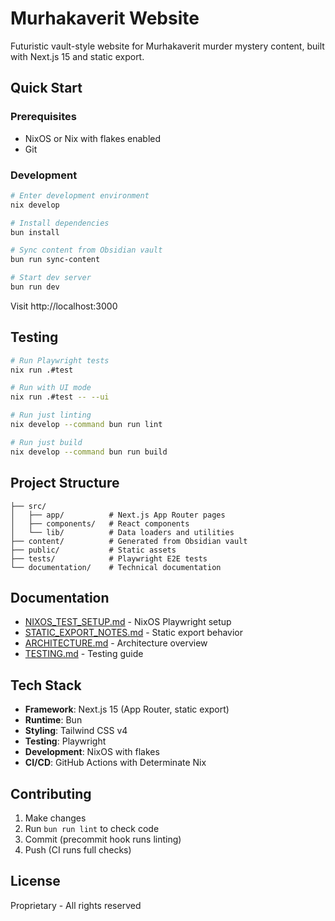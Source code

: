 # Murhakaverit Website

Futuristic vault-style website for Murhakaverit murder mystery content, built with Next.js 15 and static export.

## Quick Start

### Prerequisites

- NixOS or Nix with flakes enabled
- Git

### Development

```bash
# Enter development environment
nix develop

# Install dependencies
bun install

# Sync content from Obsidian vault
bun run sync-content

# Start dev server
bun run dev
```

Visit http://localhost:3000

## Testing

```bash
# Run Playwright tests
nix run .#test

# Run with UI mode
nix run .#test -- --ui

# Run just linting
nix develop --command bun run lint

# Run just build
nix develop --command bun run build
```

## Project Structure

```
├── src/
│   ├── app/          # Next.js App Router pages
│   ├── components/   # React components
│   └── lib/          # Data loaders and utilities
├── content/          # Generated from Obsidian vault
├── public/           # Static assets
├── tests/            # Playwright E2E tests
└── documentation/    # Technical documentation
```

## Documentation

- [NIXOS_TEST_SETUP.md](./documentation/NIXOS_TEST_SETUP.md) - NixOS Playwright setup
- [STATIC_EXPORT_NOTES.md](./documentation/STATIC_EXPORT_NOTES.md) - Static export behavior
- [ARCHITECTURE.md](./documentation/ARCHITECTURE.md) - Architecture overview
- [TESTING.md](./documentation/TESTING.md) - Testing guide

## Tech Stack

- **Framework**: Next.js 15 (App Router, static export)
- **Runtime**: Bun
- **Styling**: Tailwind CSS v4
- **Testing**: Playwright
- **Development**: NixOS with flakes
- **CI/CD**: GitHub Actions with Determinate Nix

## Contributing

1. Make changes
2. Run `bun run lint` to check code
3. Commit (precommit hook runs linting)
4. Push (CI runs full checks)

## License

Proprietary - All rights reserved
